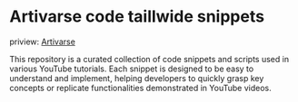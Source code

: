 # Artivarse code taillwide snippets
priview: [Artivarse](https://artivarse.vercel.app)

This repository is a curated collection of code snippets and 
scripts used in various YouTube tutorials. Each snippet is designed to be easy to understand and implement, 
helping developers to quickly grasp key concepts or replicate functionalities demonstrated in YouTube videos.
